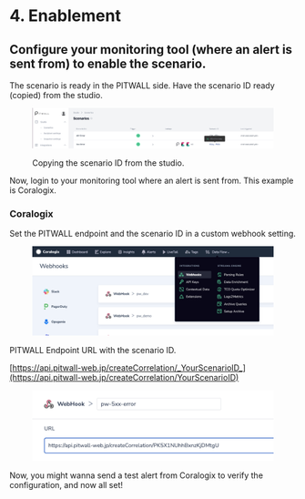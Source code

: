 # 4. Enablement

## Configure your monitoring tool (where an alert is sent from) to enable the scenario.

The scenario is ready in the PITWALL side. Have the scenario ID ready (copied) from the studio.

<figure><img src="../../../.gitbook/assets/image (18).png" alt=""><figcaption><p>Copying the scenario ID from the studio.</p></figcaption></figure>

Now, login to your monitoring tool where an alert is sent from. This example is Coralogix.&#x20;

### Coralogix

Set the PITWALL endpoint and the scenario ID in a custom webhook setting.

<figure><img src="../../../.gitbook/assets/image (28).png" alt=""><figcaption></figcaption></figure>

PITWALL Endpoint URL with the scenario ID.

[https://api.pitwall-web.jp/createCorrelation/_YourScenarioID_](https://api.pitwall-web.jp/createCorrelation/YourScenarioID)

<figure><img src="../../../.gitbook/assets/image (82).png" alt=""><figcaption></figcaption></figure>

Now, you might wanna send a test alert from Coralogix to verify the configuration, and now all set!

